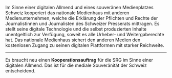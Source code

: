 Im Sinne einer digitalen Allmend und eines souveränen Medienplatzes Schweiz kooperiert das nationale Medienhaus mit anderen Medienunternehmen, welche die Erklärung der Pflichten und Rechte der Journalistinnen und Journalisten des Schweizer Presserats mittragen. Es stellt seine digitale Technologie und die selbst produzierten Inhalte unentgeltlich zur Verfügung, soweit es alle Urheber- und Weitergaberechte hat. Das nationale Medienhaus sichert den anderen Medien den kostenlosen Zugang zu seinen digitalen Plattformen mit starker Reichweite.

---

Es braucht neu einen **Kooperationsauftrag** für die SRG im Sinne einer digitalen Allmend. Das ist für die mediale Souveränität der Schweiz entscheidend.
